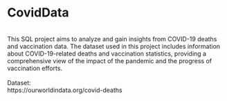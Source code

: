 # CovidData
<br>
This SQL project aims to analyze and gain insights from COVID-19 deaths and vaccination data. The dataset used in this project includes information about COVID-19-related deaths and vaccination statistics, providing a comprehensive view of the impact of the pandemic and the progress of vaccination efforts.
<br><br>
Dataset:<br>
https://ourworldindata.org/covid-deaths
